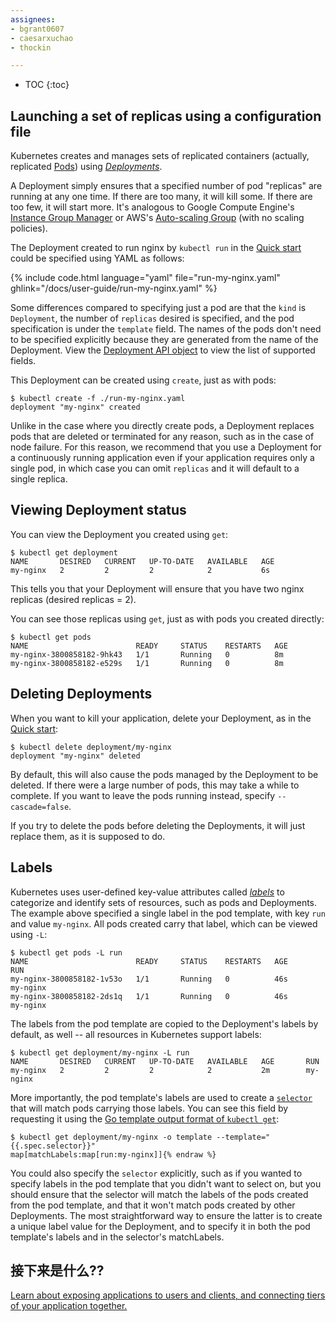 ```yaml
---
assignees:
- bgrant0607
- caesarxuchao
- thockin

---
```



* TOC
{:toc}

## Launching a set of replicas using a configuration file

Kubernetes creates and manages sets of replicated containers (actually, replicated [Pods](/docs/user-guide/pods)) using [*Deployments*](/docs/user-guide/deployments).

A Deployment simply ensures that a specified number of pod "replicas" are running at any one time. If there are too many, it will kill some. If there are too few, it will start more. It's analogous to Google Compute Engine's [Instance Group Manager](https://cloud.google.com/compute/docs/instance-groups/manager/) or AWS's [Auto-scaling Group](http://docs.aws.amazon.com/AutoScaling/latest/DeveloperGuide/AutoScalingGroup.html) (with no scaling policies).

The Deployment created to run nginx by `kubectl run` in the [Quick start](/docs/user-guide/quick-start) could be specified using YAML as follows:

{% include code.html language="yaml" file="run-my-nginx.yaml" ghlink="/docs/user-guide/run-my-nginx.yaml" %}

Some differences compared to specifying just a pod are that the `kind` is `Deployment`, the number of `replicas` desired is specified, and the pod specification is under the `template` field. The names of the pods don't need to be specified explicitly because they are generated from the name of the Deployment.
View the [Deployment API
object](/docs/api-reference/extensions/v1beta1/definitions/#_v1beta1_deployment)
to view the list of supported fields.

This Deployment can be created using `create`, just as with pods:

```shell
$ kubectl create -f ./run-my-nginx.yaml
deployment "my-nginx" created
```

Unlike in the case where you directly create pods, a Deployment replaces pods that are deleted or terminated for any reason, such as in the case of node failure. For this reason, we recommend that you use a Deployment for a continuously running application even if your application requires only a single pod, in which case you can omit `replicas` and it will default to a single replica.

## Viewing Deployment status

You can view the Deployment you created using `get`:

```shell
$ kubectl get deployment
NAME       DESIRED   CURRENT   UP-TO-DATE   AVAILABLE   AGE
my-nginx   2         2         2            2           6s
```

This tells you that your Deployment will ensure that you have two nginx replicas (desired replicas = 2).

You can see those replicas using `get`, just as with pods you created directly:

```shell
$ kubectl get pods
NAME                        READY     STATUS    RESTARTS   AGE
my-nginx-3800858182-9hk43   1/1       Running   0          8m
my-nginx-3800858182-e529s   1/1       Running   0          8m
```

## Deleting Deployments

When you want to kill your application, delete your Deployment, as in the [Quick start](/docs/user-guide/quick-start):

```shell
$ kubectl delete deployment/my-nginx
deployment "my-nginx" deleted
```

By default, this will also cause the pods managed by the Deployment to be deleted. If there were a large number of pods, this may take a while to complete. If you want to leave the pods running instead, specify `--cascade=false`.

If you try to delete the pods before deleting the Deployments, it will just replace them, as it is supposed to do.

## Labels

Kubernetes uses user-defined key-value attributes called [*labels*](/docs/user-guide/labels) to categorize and identify sets of resources, such as pods and Deployments. The example above specified a single label in the pod template, with key `run` and value `my-nginx`. All pods created carry that label, which can be viewed using `-L`:

```shell
$ kubectl get pods -L run
NAME                        READY     STATUS    RESTARTS   AGE       RUN
my-nginx-3800858182-1v53o   1/1       Running   0          46s       my-nginx
my-nginx-3800858182-2ds1q   1/1       Running   0          46s       my-nginx
```

The labels from the pod template are copied to the Deployment's labels by default, as well -- all resources in Kubernetes support labels:

```shell
$ kubectl get deployment/my-nginx -L run
NAME       DESIRED   CURRENT   UP-TO-DATE   AVAILABLE   AGE       RUN
my-nginx   2         2         2            2           2m        my-nginx
```

More importantly, the pod template's labels are used to create a [`selector`](/docs/user-guide/labels/#label-selectors) that will match pods carrying those labels. You can see this field by requesting it using the [Go template output format of `kubectl get`](/docs/user-guide/kubectl/kubectl_get):

```shell{% raw %}
$ kubectl get deployment/my-nginx -o template --template="{{.spec.selector}}"
map[matchLabels:map[run:my-nginx]]{% endraw %}
```

You could also specify the `selector` explicitly, such as if you wanted to specify labels in the pod template that you didn't want to select on, but you should ensure that the selector will match the labels of the pods created from the pod template, and that it won't match pods created by other Deployments. The most straightforward way to ensure the latter is to create a unique label value for the Deployment, and to specify it in both the pod template's labels and in the selector's
matchLabels.

## 接下来是什么??

[Learn about exposing applications to users and clients, and connecting tiers of your application together.](/docs/user-guide/connecting-applications)

